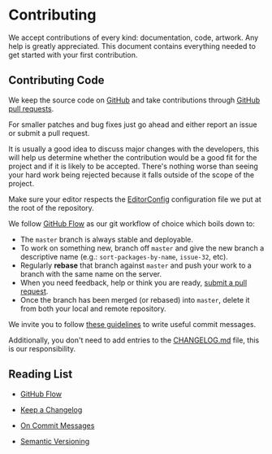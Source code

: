 # Contributing

We accept contributions of every kind: documentation, code, artwork. Any help is greatly
appreciated. This document contains everything needed to get started with your first contribution.


## Contributing Code

We keep the source code on [GitHub](https://www.github.com) and take contributions through
[GitHub pull requests](https://help.github.com/articles/using-pull-requests).

For smaller patches and bug fixes just go ahead and either report an issue or submit a pull
request.

It is usually a good idea to discuss major changes with the developers, this will help us
determine whether the contribution would be a good fit for the project and if it is likely to be
accepted. There's nothing worse than seeing your hard work being rejected because it falls outside
of the scope of the project.

Make sure your editor respects the [EditorConfig](http://editorconfig.org) configuration file we
put at the root of the repository.

We follow [GitHub Flow](http://scottchacon.com/2011/08/31/github-flow.html) as our git workflow of
choice which boils down to:

* The `master` branch is always stable and deployable.
* To work on something new, branch off `master` and give the new branch a descriptive name (e.g.:
  `sort-packages-by-name`, `issue-32`, etc).
* Regularly __rebase__ that branch against `master` and push your work to a branch with the same
  name on the server.
* When you need feedback, help or think you are ready,
  [submit a pull request](https://help.github.com/articles/using-pull-requests).
* Once the branch has been merged (or rebased) into `master`, delete it from both your local and
  remote repository.

We invite you to follow
[these guidelines](http://who-t.blogspot.de/2009/12/on-commit-messages.html) to write useful
commit messages.

Additionally, you don't need to add entries to the [CHANGELOG.md](CHANGELOG.md) file, this is our
responsibility.


## Reading List

* [GitHub Flow](http://scottchacon.com/2011/08/31/github-flow.html)
* [Keep a Changelog](http://keepachangelog.com/)
* [On Commit Messages](http://who-t.blogspot.de/2009/12/on-commit-messages.html)

* [Semantic Versioning](http://semver.org/)
